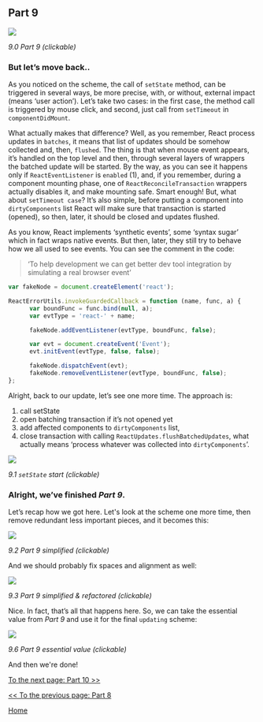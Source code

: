 ## Part 9

[![](https://rawgit.com/Bogdan-Lyashenko/Under-the-hood-ReactJS/master/stack/images/9/part-9.svg)](https://rawgit.com/Bogdan-Lyashenko/Under-the-hood-ReactJS/master/stack/images/9/part-9.svg)

<em>9.0 Part 9 (clickable)</em>

### But let’s move back..

As you noticed on the scheme, the call of `setState` method, can be triggered in several ways, be more precise, with, or without, external impact (means ‘user action’). Let’s take two cases: in the first case, the method call is triggered by mouse click, and second, just call from `setTimeout` in `componentDidMount`.

What actually makes that difference? Well, as you remember, React process updates in `batches`, it means that list of updates should be somehow collected and, then, `flushed`. The thing is that when mouse event appears, it’s handled on the top level and then, through several layers of wrappers the batched update will be started. By the way, as you can see it happens only if `ReactEventListener` is `enabled` (1), and, if you remember, during a component mounting phase, one of `ReactReconcileTransaction` wrappers actually disables it, and make mounting safe. Smart enough! But, what about `setTimeout case`? It’s also simple, before putting a component into `dirtyComponents` list React will make sure that transaction is started (opened), so then, later, it should be closed and updates flushed.

As you know, React implements ‘synthetic events’, some ‘syntax sugar’ which in fact wraps native events. But then, later, they still try to behave how we all used to see events. You can see the comment in the code:
> ‘To help development we can get better dev tool integration by simulating a real browser event’

```javascript
var fakeNode = document.createElement('react');

ReactErrorUtils.invokeGuardedCallback = function (name, func, a) {
      var boundFunc = func.bind(null, a);
      var evtType = 'react-' + name;

      fakeNode.addEventListener(evtType, boundFunc, false);

      var evt = document.createEvent('Event');
      evt.initEvent(evtType, false, false);

      fakeNode.dispatchEvent(evt);
      fakeNode.removeEventListener(evtType, boundFunc, false);
};
```
Alright, back to our update, let’s see one more time. The approach is:

1. call setState
1. open batching transaction if it’s not opened yet
1. add affected components to `dirtyComponents` list,
1. close transaction with calling `ReactUpdates.flushBatchedUpdates`, what actually means ‘process whatever was collected into `dirtyComponents`’.

[![](https://rawgit.com/Bogdan-Lyashenko/Under-the-hood-ReactJS/master/stack/images/9/set-state-update-start.svg)](https://rawgit.com/Bogdan-Lyashenko/Under-the-hood-ReactJS/master/stack/images/9/set-state-update-start.svg)

<em>9.1 `setState` start (clickable)</em>

### Alright, we’ve finished *Part 9*.

Let’s recap how we got here. Let's look at the scheme one more time, then remove redundant less important pieces, and it becomes this:

[![](https://rawgit.com/Bogdan-Lyashenko/Under-the-hood-ReactJS/master/stack/images/9/part-9-A.svg)](https://rawgit.com/Bogdan-Lyashenko/Under-the-hood-ReactJS/master/stack/images/9/part-9-A.svg)

<em>9.2 Part 9 simplified (clickable)</em>

And we should probably fix spaces and alignment as well:

[![](https://rawgit.com/Bogdan-Lyashenko/Under-the-hood-ReactJS/master/stack/images/9/part-9-B.svg)](https://rawgit.com/Bogdan-Lyashenko/Under-the-hood-ReactJS/master/stack/images/9/part-9-B.svg)

<em>9.3 Part 9 simplified & refactored (clickable)</em>

Nice. In fact, that’s all that happens here. So, we can take the essential value from *Part 9* and use it for the final `updating` scheme:

[![](https://rawgit.com/Bogdan-Lyashenko/Under-the-hood-ReactJS/master/stack/images/9/part-9-C.svg)](https://rawgit.com/Bogdan-Lyashenko/Under-the-hood-ReactJS/master/stack/images/9/part-9-C.svg)

<em>9.6 Part 9 essential value (clickable)</em>

And then we're done!


[To the next page: Part 10 >>](./Part-10.md)

[<< To the previous page: Part 8](./Part-8.md)


[Home](../../README.md)
